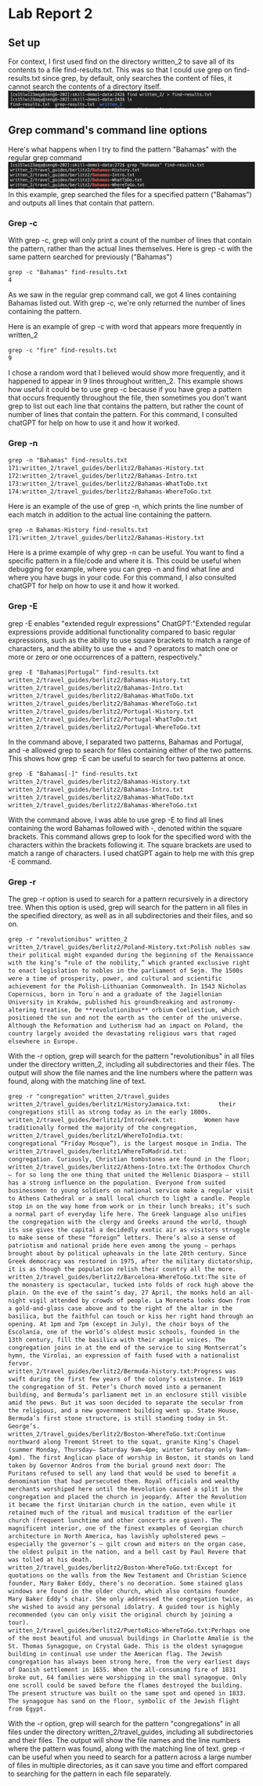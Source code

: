 # Lab Report 2

## Set up
For context, I first used find on the directory written_2 to save all of its contents to a file find-results.txt. This was so that I could use grep on find-results.txt since grep, by default, only searches the content of files, it cannot search the contents of a directory itself. 
![Image](written_2.png)

## Grep command's command line options
Here's what happens when I try to find the pattern "Bahamas" with the regular grep command
![Image](regularGrep.png)
In this example, grep searched the files for a specified pattern ("Bahamas") and outputs all lines that contain that pattern.
### Grep -c
With grep -c, grep will only print a count of the number of lines that contain the pattern, rather than the actual lines themselves.
Here is grep -c with the same pattern searched for previously ("Bahamas")
```
grep -c "Bahamas" find-results.txt
4
```
As we saw in the regular grep command call, we got 4 lines containing Bahamas listed out. With grep -c, we're only returned the number of lines containing the pattern. 

Here is an example of grep -c with word that appears more frequently in written_2
```
grep -c "fire" find-results.txt
9
```
I chose a random word that I believed would show more frequently, and it happened to appear in 9 lines throughout written_2. This example shows how useful it could be to use grep -c because if you have grep a pattern that occurs frequently throughout the file, then sometimes you don't want grep to list out each line that contains the pattern, but rather the count of number of lines that contain the pattern. For this command, I consulted chatGPT for help on how to use it and how it worked. 

### Grep -n
```
grep -n "Bahamas" find-results.txt
171:written_2/travel_guides/berlitz2/Bahamas-History.txt
172:written_2/travel_guides/berlitz2/Bahamas-Intro.txt
173:written_2/travel_guides/berlitz2/Bahamas-WhatToDo.txt
174:written_2/travel_guides/berlitz2/Bahamas-WhereToGo.txt
```
Here is an example of the use of grep -n, which prints the line number of each match in addition to the actual line containing the pattern. 

```
grep -n Bahamas-History find-results.txt
171:written_2/travel_guides/berlitz2/Bahamas-History.txt
```

Here is a prime example of why grep -n can be useful. You want to find a specific pattern in a file/code and where it is. This could be useful when debugging for example, where you can grep -n and find what line and where you have bugs in your code. For this command, I also consulted chatGPT for help on how to use it and how it worked. 

### Grep -E
grep -E enables "extended regulr expressions" 
ChatGPT:"Extended regular expressions provide additional functionality compared to basic regular expressions, such as the ability to use square brackets to match a range of characters, and the ability to use the + and ? operators to match one or more or zero or one occurrences of a pattern, respectively."

```
grep -E "Bahamas|Portugal" find-results.txt
written_2/travel_guides/berlitz2/Bahamas-History.txt
written_2/travel_guides/berlitz2/Bahamas-Intro.txt
written_2/travel_guides/berlitz2/Bahamas-WhatToDo.txt
written_2/travel_guides/berlitz2/Bahamas-WhereToGo.txt
written_2/travel_guides/berlitz2/Portugal-History.txt
written_2/travel_guides/berlitz2/Portugal-WhatToDo.txt
written_2/travel_guides/berlitz2/Portugal-WhereToGo.txt
```
In the command above, I separated two patterns, Bahamas and Portugal, and -e allowed grep to search for files containing either of the two patterns. 
This shows how grep -E  can be useful to search for two patterns at once. 

```
grep -E "Bahamas[-]" find-results.txt
written_2/travel_guides/berlitz2/Bahamas-History.txt
written_2/travel_guides/berlitz2/Bahamas-Intro.txt
written_2/travel_guides/berlitz2/Bahamas-WhatToDo.txt
written_2/travel_guides/berlitz2/Bahamas-WhereToGo.txt
```

With the command above, I was able to use grep -E to find all lines containing the word Bahamas followed with -, denoted within the square brackets. This command allows grep to look for the specified word with the characters within the brackets following it. The square brackets are used to match a range of characters. I used chatGPT again to help me with this grep -E command.

### Grep -r
The grep -r option is used to search for a pattern recursively in a directory tree. When this option is used, grep will search for the pattern in all files in the specified directory, as well as in all subdirectories and their files, and so on.

```
grep -r "revolutionibus" written_2
written_2/travel_guides/berlitz2/Poland-History.txt:Polish nobles saw their political might expanded during the beginning of the Renaissance with the king’s “rule of the nobility,” which granted exclusive right to enact legislation to nobles in the parliament of Sejm. The 1500s were a time of prosperity, power, and cultural and scientific achievement for the Polish-Lithuanian Commonwealth. In 1543 Nicholas Copernicus, born in Toru´n and a graduate of the Jagiellonian University in Kraków, published his groundbreaking and astronomy-altering treatise, De **revolutionibus** orbium Coeliestium, which positioned the sun and not the earth as the center of the universe. Although the Reformation and Lutherism had an impact on Poland, the country largely avoided the devastating religious wars that raged elsewhere in Europe. 
```

With the -r option, grep will search for the pattern "revolutionibus" in all files under the directory written_2, including all subdirectories and their files. The output will show the file names and the line numbers where the pattern was found, along with the matching line of text. 

```
grep -r "congregation" written_2/travel_guides
written_2/travel_guides/berlitz1/HistoryJamaica.txt:        their congregations still as strong today as in the early 1800s.
written_2/travel_guides/berlitz1/IntroGreek.txt:        Women have traditionally formed the majority of the congregation,
written_2/travel_guides/berlitz1/WhereToIndia.txt:        congregational “Friday Mosque”), is the largest mosque in India. The
written_2/travel_guides/berlitz1/WhereToMadrid.txt:        congregation. Curiously, Christian tombstones are found in the floor;
written_2/travel_guides/berlitz2/Athens-Intro.txt:The Orthodox Church — for so long the one thing that united the Hellenic Diaspora — still has a strong influence on the population. Everyone from suited businessmen to young soldiers on national service make a regular visit to Athens Cathedral or a small local church to light a candle. People stop in on the way home from work or in their lunch breaks; it’s such a normal part of everyday life here. The Greek language also unifies the congregation with the clergy and Greeks around the world, though its use gives the capital a decidedly exotic air as visitors struggle to make sense of these “foreign” letters. There’s also a sense of patriotism and national pride here even among the young — perhaps brought about by political upheavals in the late 20th century. Since Greek democracy was restored in 1975, after the military dictatorship, it is as though the population relish their country all the more.
written_2/travel_guides/berlitz2/Barcelona-WhereToGo.txt:The site of the monastery is spectacular, tucked into folds of rock high above the plain. On the eve of the saint’s day, 27 April, the monks hold an all-night vigil attended by crowds of people. La Moreneta looks down from a gold-and-glass case above and to the right of the altar in the basilica, but the faithful can touch or kiss her right hand through an opening. At 1pm and 7pm (except in July), the choir boys of the Escolanía, one of the world’s oldest music schools, founded in the 13th century, fill the basilica with their angelic voices. The congregation joins in at the end of the service to sing Montserrat’s hymn, the Virolai, an expression of faith fused with a nationalist fervor.
written_2/travel_guides/berlitz2/Bermuda-history.txt:Progress was swift during the first few years of the colony’s existence. In 1619 the congregation of St. Peter’s Church moved into a permanent building, and Bermuda’s parliament met in an enclosure still visible amid the pews. But it was soon decided to separate the secular from the religious, and a new government building went up. State House, Bermuda’s first stone structure, is still standing today in St. George’s.
written_2/travel_guides/berlitz2/Boston-WhereToGo.txt:Continue northward along Tremont Street to the squat, granite King’s Chapel (summer Monday, Thursday– Saturday 9am–4pm; winter Saturday only 9am–4pm). The first Anglican place of worship in Boston, it stands on land taken by Governor Andros from the burial ground next door: The Puritans refused to sell any land that would be used to benefit a denomination that had persecuted them. Royal officials and wealthy merchants worshiped here until the Revolution caused a split in the congregation and placed the church in jeopardy. After the Revolution it became the first Unitarian church in the nation, even while it retained much of the ritual and musical tradition of the earlier church (frequent lunchtime and other concerts are given). The magnificent interior, one of the finest examples of Georgian church architecture in North America, has lavishly upholstered pews — especially the governor’s — gilt crown and miters on the organ case, the oldest pulpit in the nation, and a bell cast by Paul Revere that was tolled at his death.
written_2/travel_guides/berlitz2/Boston-WhereToGo.txt:Except for quotations on the walls from the New Testament and Christian Science founder, Mary Baker Eddy, there’s no decoration. Some stained glass windows are found in the older church, which also contains founder Mary Baker Eddy’s chair. She only addressed the congregation twice, as she wished to avoid any personal idolatry. A guided tour is highly recommended (you can only visit the original church by joining a tour).
written_2/travel_guides/berlitz2/PuertoRico-WhereToGo.txt:Perhaps one of the most beautiful and unusual buildings in Charlotte Amalie is the St. Thomas Synagogue, on Crystal Gade. This is the oldest synagogue building in continual use under the American flag. The Jewish congregation has always been strong here, from the very earliest days of Danish settlement in 1655. When the all-consuming fire of 1831 broke out, 64 families were worshipping in the small synagogue. Only one scroll could be saved before the flames destroyed the building. The present structure was built on the same spot and opened in 1833. The synagogue has sand on the floor, symbolic of the Jewish flight from Egypt.
```
With the -r option, grep will search for the pattern "congregations" in all files under the directory written_2/travel_guides, including all subdirectories and their files. The output will show the file names and the line numbers where the pattern was found, along with the matching line of text. grep -r can be useful when you need to search for a pattern across a large number of files in multiple directories, as it can save you time and effort compared to searching for the pattern in each file separately. 




